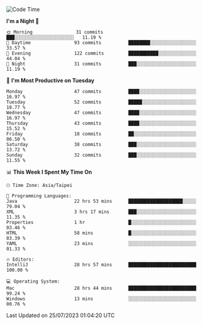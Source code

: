 <!--START_SECTION:waka-->
![Code Time](http://img.shields.io/badge/Code%20Time-265%20hrs%2044%20mins-blue)

**I'm a Night 🦉** 

```text
🌞 Morning                31 commits          ███░░░░░░░░░░░░░░░░░░░░░░   11.19 % 
🌆 Daytime                93 commits          ████████░░░░░░░░░░░░░░░░░   33.57 % 
🌃 Evening                122 commits         ███████████░░░░░░░░░░░░░░   44.04 % 
🌙 Night                  31 commits          ███░░░░░░░░░░░░░░░░░░░░░░   11.19 % 
```
📅 **I'm Most Productive on Tuesday** 

```text
Monday                   47 commits          ████░░░░░░░░░░░░░░░░░░░░░   16.97 % 
Tuesday                  52 commits          █████░░░░░░░░░░░░░░░░░░░░   18.77 % 
Wednesday                47 commits          ████░░░░░░░░░░░░░░░░░░░░░   16.97 % 
Thursday                 43 commits          ████░░░░░░░░░░░░░░░░░░░░░   15.52 % 
Friday                   18 commits          ██░░░░░░░░░░░░░░░░░░░░░░░   06.50 % 
Saturday                 38 commits          ███░░░░░░░░░░░░░░░░░░░░░░   13.72 % 
Sunday                   32 commits          ███░░░░░░░░░░░░░░░░░░░░░░   11.55 % 
```


📊 **This Week I Spent My Time On** 

```text
🕑︎ Time Zone: Asia/Taipei

💬 Programming Languages: 
Java                     22 hrs 53 mins      ████████████████████░░░░░   79.04 % 
XML                      3 hrs 17 mins       ███░░░░░░░░░░░░░░░░░░░░░░   11.35 % 
Properties               1 hr                █░░░░░░░░░░░░░░░░░░░░░░░░   03.46 % 
HTML                     58 mins             █░░░░░░░░░░░░░░░░░░░░░░░░   03.39 % 
YAML                     23 mins             ░░░░░░░░░░░░░░░░░░░░░░░░░   01.33 % 

🔥 Editors: 
IntelliJ                 28 hrs 57 mins      █████████████████████████   100.00 % 

💻 Operating System: 
Mac                      28 hrs 44 mins      █████████████████████████   99.24 % 
Windows                  13 mins             ░░░░░░░░░░░░░░░░░░░░░░░░░   00.76 % 
```


 Last Updated on 25/07/2023 01:04:20 UTC
<!--END_SECTION:waka-->
